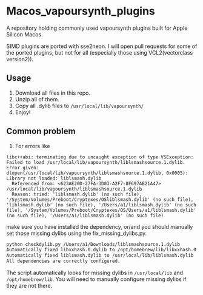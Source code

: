 # Macos_vapoursynth_plugins
A repository holding commonly used vapoursynth plugins built for Apple Silicon Macos.

SIMD plugins are ported with sse2neon. I will open pull requests for some of the ported plugins, but not for all (especially those using VCL2(vectorclass version2)). 

## Usage
1. Download all files in this repo.
2. Unzip all of them.
3. Copy all .dylib files to ```/usr/local/lib/vapoursynth/```
4. Enjoy!

## Common problem
1. For errors like
```
libc++abi: terminating due to uncaught exception of type VSException: Failed to load /usr/local/lib/vapoursynth/liblsmashsource.1.dylib. Error given: dlopen(/usr/local/lib/vapoursynth/liblsmashsource.1.dylib, 0x0005): Library not loaded: liblsmash.dylib
  Referenced from: <623AE20D-27FA-3D03-A2F7-8F697AB21A47> /usr/local/lib/vapoursynth/liblsmashsource.1.dylib
  Reason: tried: 'liblsmash.dylib' (no such file), '/System/Volumes/Preboot/Cryptexes/OSliblsmash.dylib' (no such file), 'liblsmash.dylib' (no such file), '/Users/a1/liblsmash.dylib' (no such file), '/System/Volumes/Preboot/Cryptexes/OS/Users/a1/liblsmash.dylib' (no such file), '/Users/a1/liblsmash.dylib' (no such file)
```
make sure you have installed the dependency, or/and you should manually set those missing dylibs using the fix_missing_dylibs.py.
```bash
python checkdylib.py /Users/a1/Downloads/liblsmashsource.1.dylib 
Automatically fixed libxxhash.0.dylib to /opt/homebrew/lib/libxxhash.0.dylib
Automatically fixed liblsmash.dylib to /usr/local/lib/liblsmash.dylib
All dependencies are correctly configured.
```

The script automatically looks for missing dylibs in ```/usr/local/lib``` and ```/opt/homebrew/lib```. You will need to manually configure missing dylibs if they are not there.
